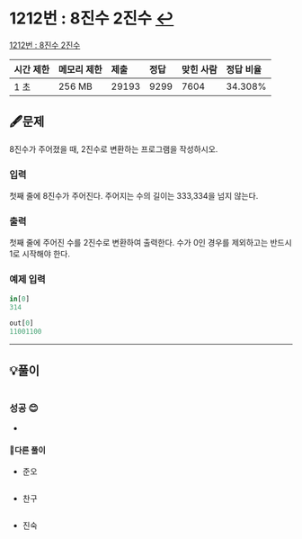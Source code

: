# 1212번 : 8진수 2진수 [↩](../../acmicpc)

[1212번 : 8진수 2진수](https://www.acmicpc.net/problem/1212)

| 시간 제한 | 메모리 제한 | 제출  | 정답 | 맞힌 사람 | 정답 비율 |
| :-------- | :---------- | :---- | :--- | :-------- | :-------- |
| 1 초      | 256 MB      | 29193 | 9299 | 7604      | 34.308%   |

## 🖋️문제

8진수가 주어졌을 때, 2진수로 변환하는 프로그램을 작성하시오.

### 입력

첫째 줄에 8진수가 주어진다. 주어지는 수의 길이는 333,334을 넘지 않는다.

### 출력

첫째 줄에 주어진 수를 2진수로 변환하여 출력한다. 수가 0인 경우를 제외하고는 반드시 1로 시작해야 한다.

### 예제 입력

```python
in[0]
314

out[0]
11001100
```

---

## 💡풀이

```python

```

### 성공 😊
* 


#### 🤝다른 풀이

* 준오


```python

```

* 찬구

```java

```

* 진숙

```java

```

